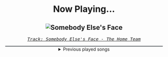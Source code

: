 <div align="center"> 
<h1>Now Playing...</h1>

![Somebody Else's Face](https://i.scdn.co/image/ab67616d00001e0296afe8627c51e61217c9bd11)
--
_<samp><a href="https://open.spotify.com/track/6I84oPiNj3y8UXjEW3HsRU">Track: Somebody Else's Face - The Home Team</a></samp>_

<div style="border: 1px #4B5054 solid"></div>
<details>
  <summary>
    Previous played songs
  </summary>
  <table>
    <thead>
      <tr>
        <th>
          Artist
        </th>
        <th>
          Song
        </th>
        <th>
          Link
        </th>
      </tr>
    </thead>
    <tbody>
      <tr><td>The Home Team</td><td>Somebody Else's Face</td><td><a href="https://open.spotify.com/track/6I84oPiNj3y8UXjEW3HsRU">https://open.spotify.com/track/6I84oPiNj3y8UXjEW3HsRU</a></td></tr><tr><td>Wind Walkers</td><td>The End Aesthetic</td><td><a href="https://open.spotify.com/track/0Q7KGor0cF0vO2x2Gs0xyp">https://open.spotify.com/track/0Q7KGor0cF0vO2x2Gs0xyp</a></td></tr><tr><td>Sleep Theory</td><td>Gravity</td><td><a href="https://open.spotify.com/track/3tlw6dqv2qejTGLnVaEsgb">https://open.spotify.com/track/3tlw6dqv2qejTGLnVaEsgb</a></td></tr><tr><td>Sleep Theory</td><td>Static</td><td><a href="https://open.spotify.com/track/5qq3jq7UJeILpqT92UvIGt">https://open.spotify.com/track/5qq3jq7UJeILpqT92UvIGt</a></td></tr><tr><td>The Home Team</td><td>Brag</td><td><a href="https://open.spotify.com/track/1HSVmNmRkrAyKahBe6Szx2">https://open.spotify.com/track/1HSVmNmRkrAyKahBe6Szx2</a></td></tr><tr><td>NOTHING MORE</td><td>FREEFALL</td><td><a href="https://open.spotify.com/track/7fYs5KexehGyZyEP8CDNGQ">https://open.spotify.com/track/7fYs5KexehGyZyEP8CDNGQ</a></td></tr><tr><td>The Home Team</td><td>Loud</td><td><a href="https://open.spotify.com/track/3RdO6FKB2of4EddE1Uxlpa">https://open.spotify.com/track/3RdO6FKB2of4EddE1Uxlpa</a></td></tr><tr><td>The Plot In You</td><td>Closure</td><td><a href="https://open.spotify.com/track/1JkRR2HcXnUBCkVa8tFoAl">https://open.spotify.com/track/1JkRR2HcXnUBCkVa8tFoAl</a></td></tr><tr><td>The Home Team</td><td>Worthy</td><td><a href="https://open.spotify.com/track/0OTWo2VieF1YTC8OHrV0fF">https://open.spotify.com/track/0OTWo2VieF1YTC8OHrV0fF</a></td></tr><tr><td>Five Finger Death Punch</td><td>Blood And Tar</td><td><a href="https://open.spotify.com/track/2NI3MmhQ258DVaXZKmn3S3">https://open.spotify.com/track/2NI3MmhQ258DVaXZKmn3S3</a></td></tr><tr><td>ナリタブライアン (CV. 衣川里佳)</td><td>うまぴょい伝説 (Game Size)</td><td><a href="https://open.spotify.com/track/63HNKFQQmt4AAqZQLmBTkH">https://open.spotify.com/track/63HNKFQQmt4AAqZQLmBTkH</a></td></tr><tr><td>The Browning</td><td>Apollo</td><td><a href="https://open.spotify.com/track/0yd8ILrr7RmWTbJmI6WMVn">https://open.spotify.com/track/0yd8ILrr7RmWTbJmI6WMVn</a></td></tr><tr><td>The Browning</td><td>HIVEMIND</td><td><a href="https://open.spotify.com/track/2wX2N66kttwcBtNQtqCNSu">https://open.spotify.com/track/2wX2N66kttwcBtNQtqCNSu</a></td></tr><tr><td>The Browning</td><td>Poison - BIOHEX & Jonny McBee Remix</td><td><a href="https://open.spotify.com/track/137uPRZseMO5omotiImXFR">https://open.spotify.com/track/137uPRZseMO5omotiImXFR</a></td></tr><tr><td>The Browning</td><td>Poison - BIOHEX & Jonny McBee Remix</td><td><a href="https://open.spotify.com/track/137uPRZseMO5omotiImXFR">https://open.spotify.com/track/137uPRZseMO5omotiImXFR</a></td></tr><tr><td>スペシャルウィーク (CV. 和氣あず未)</td><td>GIRLS' LEGEND U (Game Size)</td><td><a href="https://open.spotify.com/track/537bMPunNZrnYFGAKIr2x9">https://open.spotify.com/track/537bMPunNZrnYFGAKIr2x9</a></td></tr><tr><td>オグリキャップ (CV. 高柳知葉)</td><td>本能スピード (Game Size)</td><td><a href="https://open.spotify.com/track/2mDUjMTzqfE8ey2Rh35uHi">https://open.spotify.com/track/2mDUjMTzqfE8ey2Rh35uHi</a></td></tr><tr><td>ナリタブライアン (CV. 衣川里佳)</td><td>BLAZE (Game Size)</td><td><a href="https://open.spotify.com/track/0CWu8xQtjv48PfhgXBoMyM">https://open.spotify.com/track/0CWu8xQtjv48PfhgXBoMyM</a></td></tr><tr><td>オグリキャップ (CV. 高柳知葉)</td><td>Legend-Changer - Game Size</td><td><a href="https://open.spotify.com/track/7lloLCeSFXBXeOXmSlW5c6">https://open.spotify.com/track/7lloLCeSFXBXeOXmSlW5c6</a></td></tr><tr><td>We Came As Romans</td><td>no rest for the dreamer</td><td><a href="https://open.spotify.com/track/0p1nwTGv35sIneHIBk4gCE">https://open.spotify.com/track/0p1nwTGv35sIneHIBk4gCE</a></td></tr>
    </tbody>
  </table>
</details>

</div>
